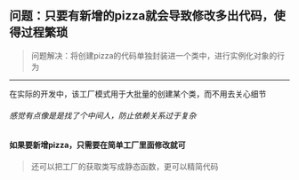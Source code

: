 ## 问题：只要有新增的pizza就会导致修改多出代码，使得过程繁琐

> 问题解决：将创建pizza的代码单独封装进一个类中，进行实例化对象的行为
> 

<hr>
在实际的开发中，该工厂模式用于大批量的创建某个类，而不用去关心细节

###### 感觉有点像是是找了个中间人，防止依赖关系过于复杂

#### 如果要新增pizza，只需要在简单工厂里面修改就可

> 还可以把工厂的获取类写成静态函数，更可以精简代码